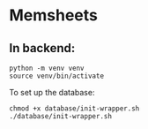 # Memsheets

## In backend:
```
python -m venv venv
source venv/bin/activate
```
To set up the database:
```
chmod +x database/init-wrapper.sh
./database/init-wrapper.sh
```
